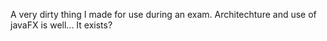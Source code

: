 A very dirty thing I made for use during an exam. Architechture and use of javaFX is well... It exists?
